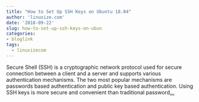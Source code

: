```yaml
---
title: "How to Set Up SSH Keys on Ubuntu 18.04"
author: 'linuxize.com'
date: '2018-09-22'
slug: how-to-set-up-ssh-keys-on-ubun
categories:
- bloglink
tags:
  - linuxizecom
---
```


Secure Shell (SSH) is a cryptographic network protocol used for secure connection between a client and a server and supports various authentication mechanisms. The two most popular mechanisms are passwords based authentication and public key based authentication. Using SSH keys is more secure and convenient than traditional password[... <i class="fas fa-external-link-alt"></i>](https://linuxize.com/post/how-to-set-up-ssh-keys-on-ubuntu-1804/)

